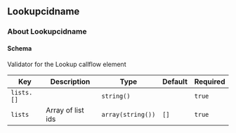 ## Lookupcidname

### About Lookupcidname

#### Schema

Validator for the Lookup callflow element



Key | Description | Type | Default | Required
--- | ----------- | ---- | ------- | --------
`lists.[]` |   | `string()` |   | `true`
`lists` | Array of list ids | `array(string())` | `[]` | `true`



